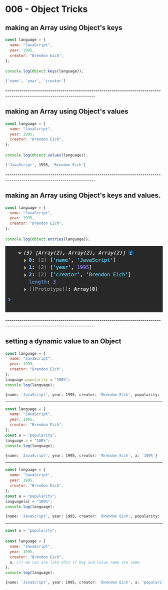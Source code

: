 # 006 - Object Tricks

## making an Array using Object's keys

```javascript
const language = {
  name: "JavaScript",
  year: 1995,
  creator: "Brendon Eich",
};

console.log(Object.keys(language));
```

```bash
['name', 'year', 'creator']
```

**------------------------------------------------------------------------------------------------------------------------**

## making an Array using Object's values

```javascript
const language = {
  name: "JavaScript",
  year: 1995,
  creator: "Brendon Eich",
};

console.log(Object.values(language));
```

```bash
['JavaScript', 1995, 'Brendon Eich']
```

**------------------------------------------------------------------------------------------------------------------------**

## making an Array using Object's keys and values.

```javascript
const language = {
  name: "JavaScript",
  year: 1995,
  creator: "Brendon Eich",
};

console.log(Object.entries(language));
```

![Entries](assets/image.png)

**------------------------------------------------------------------------------------------------------------------------**

## setting a dynamic value to an Object

```javascript
const language = {
  name: "JavaScript",
  year: 1995,
  creator: "Brendon Eich",
};
language.popularity = "100%";
console.log(language);
```

```bash
{name: 'JavaScript', year: 1995, creator: 'Brendon Eich', popularity: '100%'}
```

---

```javascript
const language = {
  name: "JavaScript",
  year: 1995,
  creator: "Brendon Eich",
};
const a = "popularity";
language.a = "100%";
console.log(language);
```

```bash
{name: 'JavaScript', year: 1995, creator: 'Brendon Eich', a: '100%'}
```

---

```javascript
const language = {
  name: "JavaScript",
  year: 1995,
  creator: "Brendon Eich",
};
const a = "popularity";
language[a] = "100%";
console.log(language);
```

```bash
{name: 'JavaScript', year: 1995, creator: 'Brendon Eich', popularity: '100%'}
```

---

```javascript
const a = "popularity";

const language = {
  name: "JavaScript",
  year: 1995,
  creator: "Brendon Eich",
  a, //? we can use like this if key and value name are same
};
console.log(language);
```

```bash
{name: 'JavaScript', year: 1995, creator: 'Brendon Eich', a: 'popularity'}
```
